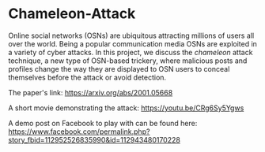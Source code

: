 # Chameleon-Attack

Online social networks (OSNs) are ubiquitous attracting millions of users all over the world. 
Being a popular communication media OSNs are exploited in a variety of cyber attacks. 
In this project, we discuss the *chameleon* attack technique, a new type of OSN-based trickery, where malicious posts and profiles change the way they are displayed to OSN users to conceal themselves before the attack or avoid detection.

The paper's link:
https://arxiv.org/abs/2001.05668

A short movie demonstrating the attack: 
https://youtu.be/CRg6Sy5Ygws

A demo post on Facebook to play with can be found here: https://www.facebook.com/permalink.php?story_fbid=112952526835990&id=112943480170228

